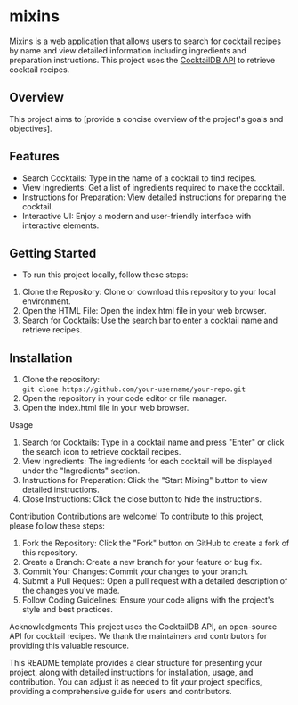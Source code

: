 # mixins

Mixins is a web application that allows users to search for cocktail recipes by name and view detailed information including ingredients and preparation instructions. This project uses the [CocktailDB API](https://www.thecocktaildb.com/) to retrieve cocktail recipes.

## Overview

This project aims to [provide a concise overview of the project's goals and objectives].

## Features

- Search Cocktails: Type in the name of a cocktail to find recipes.
- View Ingredients: Get a list of ingredients required to make the cocktail.
- Instructions for Preparation: View detailed instructions for preparing the cocktail.
- Interactive UI: Enjoy a modern and user-friendly interface with interactive elements.

## Getting Started

* To run this project locally, follow these steps:

1. Clone the Repository: Clone or download this repository to your local environment.
2. Open the HTML File: Open the index.html file in your web browser.
3. Search for Cocktails: Use the search bar to enter a cocktail name and retrieve recipes.

## Installation

1. Clone the repository:\
`git clone https://github.com/your-username/your-repo.git`
2. Open the repository in your code editor or file manager.
3. Open the index.html file in your web browser.

Usage

1. Search for Cocktails: Type in a cocktail name and press "Enter" or click the search icon to retrieve cocktail recipes.
2. View Ingredients: The ingredients for each cocktail will be displayed under the "Ingredients" section.
3. Instructions for Preparation: Click the "Start Mixing" button to view detailed instructions.
4. Close Instructions: Click the close button to hide the instructions.

Contribution Contributions are welcome! To contribute to this project, please follow these steps:

1. Fork the Repository: Click the "Fork" button on GitHub to create a fork of this repository.
2. Create a Branch: Create a new branch for your feature or bug fix.
3. Commit Your Changes: Commit your changes to your branch.
4. Submit a Pull Request: Open a pull request with a detailed description of the changes you've made.
5. Follow Coding Guidelines: Ensure your code aligns with the project's style and best practices.

Acknowledgments This project uses the CocktailDB API, an open-source API for cocktail recipes. We thank the maintainers and contributors for providing this valuable resource.

This README template provides a clear structure for presenting your project, along with detailed instructions for installation, usage, and contribution. You can adjust it as needed to fit your project specifics, providing a comprehensive guide for users and contributors.
